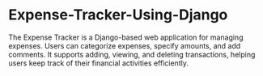# Expense-Tracker-Using-Django
 The Expense Tracker is a Django-based web application for managing expenses. Users can categorize expenses, specify amounts, and add comments. It supports adding, viewing, and deleting transactions, helping users keep track of their financial activities efficiently.
